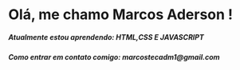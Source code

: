 <h1>Olá, me chamo Marcos Aderson !</h1>

<h5>Atualmente estou aprendendo: HTML,CSS E JAVASCRIPT</h5>
<h5>Como entrar em contato comigo: marcostecadm1@gmail.com</h5>
